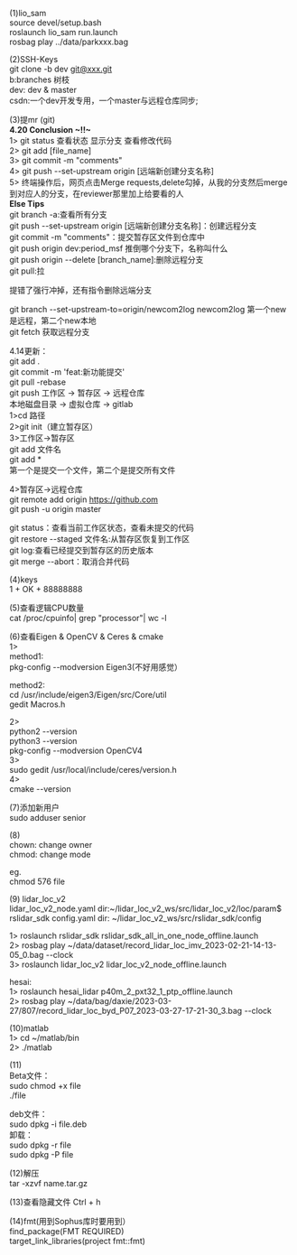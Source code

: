 (1)lio_sam   
source devel/setup.bash   
roslaunch lio_sam run.launch   
rosbag play ../data/parkxxx.bag   
   
(2)SSH-Keys   
git clone -b dev git@xxx.git   
b:branches 树枝   
dev: dev & master   
csdn:一个dev开发专用，一个master与远程仓库同步;   

(3)提mr (git)   
**4.20 Conclusion ~!!~**    
1> git status 查看状态 显示分支 查看修改代码        
2> git add [file_name]        
3> git commit -m "comments"      
4> git push --set-upstream origin [远端新创建分支名称]       
5> 终端操作后，网页点击Merge requests,delete勾掉，从我的分支然后merge到对应人的分支，在reviewer那里加上给要看的人      
**Else Tips**   
git branch -a:查看所有分支   
git push --set-upstream origin [远端新创建分支名称]：创建远程分支   
git commit -m "comments"：提交暂存区文件到仓库中   
git push origin dev:period_msf 推倒哪个分支下，名称叫什么   
git push origin --delete [branch_name]:删除远程分支   
git pull:拉   
          
提错了强行冲掉，还有指令删除远端分支    
    
git branch --set-upstream-to=origin/newcom2log newcom2log 第一个new是远程，第二个new本地             
git fetch 获取远程分支      
               
4.14更新：         
git add .          
git commit -m 'feat:新功能提交'         
git pull -rebase         
git push
工作区            ->     暂存区        ->    远程仓库              
本地磁盘目录      ->     虚拟仓库      ->     gitlab             
1>cd 路径                
2>git init（建立暂存区）           
3>工作区->暂存区         
git add 文件名             
git add *                       
第一个是提交一个文件，第二个是提交所有文件        
                     
4>暂存区->远程仓库                            
git remote add origin https://github.com          
git push -u origin master                      
      
git status：查看当前工作区状态，查看未提交的代码             
git restore --staged 文件名:从暂存区恢复到工作区          
git log:查看已经提交到暂存区的历史版本         
git merge --abort：取消合并代码  
  
(4)keys       
1 + OK + 88888888     
   
(5)查看逻辑CPU数量          
cat /proc/cpuinfo| grep "processor"| wc -l       
                                        
(6)查看Eigen & OpenCV & Ceres & cmake             
1>            
method1:                                  
pkg-config --modversion Eigen3(不好用感觉）        
            
method2:                                       
cd /usr/include/eigen3/Eigen/src/Core/util       
gedit Macros.h              
        
2>               
python2 --version           
python3 --version                    
pkg-config --modversion OpenCV4            
3>                                              
sudo gedit /usr/local/include/ceres/version.h        
4>                 
cmake --version             
                  
(7)添加新用户      
sudo adduser senior   
   
(8)                    
chown: change owner        
chmod: change mode           
         
eg.          
chmod 576 file          
                         
(9) lidar_loc_v2               
lidar_loc_v2_node.yaml dir:~/lidar_loc_v2_ws/src/lidar_loc_v2/loc/param$    
rslidar_sdk config.yaml dir: ~/lidar_loc_v2_ws/src/rslidar_sdk/config    
        
1> roslaunch rslidar_sdk rslidar_sdk_all_in_one_node_offline.launch                    
2> rosbag play ~/data/dataset/record_lidar_loc_imv_2023-02-21-14-13-05_0.bag --clock   
3> roslaunch lidar_loc_v2 lidar_loc_v2_node_offline.launch     
   
hesai:  
1> roslaunch hesai_lidar p40m_2_pxt32_1_ptp_offline.launch   
2> rosbag play ~/data/bag/daxie/2023-03-27/807/record_lidar_loc_byd_P07_2023-03-27-17-21-30_3.bag --clock   
   
(10)matlab          
1> cd ~/matlab/bin      
2> ./matlab    
     
(11)   
Beta文件：   
sudo chmod +x file     
./file       

deb文件：                
sudo dpkg -i file.deb       
卸载：         
sudo dpkg -r file        
sudo dpkg -P file       
        
(12)解压                   
tar -xzvf name.tar.gz          
                            
(13)查看隐藏文件 Ctrl + h         
                                
(14)fmt(用到Sophus库时要用到）    
find_package(FMT REQUIRED)       
target_link_libraries(project fmt::fmt)          
       
        















































